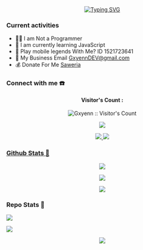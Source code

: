 <div align="center">
<a href="https://www.youtube.com/@GxyenDEV">
    <img
        src="https://readme-typing-svg.herokuapp.com?font=ShadowsIntoLightsize=50&duration=5500&color=f70787&background=FF673200&center=true&vCenter=true&lines=Hello,+I+am+Gxyenn;Welcome+to+my+GitHub+😊"
            alt="Typing SVG"
        />
    </a>
</p>
</div>

### Current activities 
- 👨‍💻 I am Not a Programmer
- 🌱 I am currently learning JavaScript
- 🎯 Play mobile legends With Me? ID 1521723641
- 📧 My Business Email GxyennDEV@gmail.com
- 💰 Donate For Me [Saweria](https://saweria.co/Gxyenn) 


### Connect with me ☎️
<h4 align="center">Visitor's Count :</h4>
<p align="center"><img src="https://profile-counter.glitch.me/{Gxyenn}/count.svg" alt="Gxyenn :: Visitor's Count" /></p>
<p align="center"><img src="https://count.getloli.com/get/@Gxyenn-github-readme?theme=rule34" /></p>
<p align="center">
  <a href="https://wa.me/6283877636168?text=mau_apa?"><img src="https://img.shields.io/badge/WhatsApp-25D366?style=for-the-badge&logo=whatsapp&logoColor=white" />
  <a href="https://youtube.com/@Gxyenn"><img src="https://img.shields.io/badge/YouTube-Gxyenn -ff0000?style=for-the-badge&logo=youtube&logoColor=ff0000&link=https://youtube.com/@xyenn" /><br>


### Github Stats 🚀

<p align="center"><a href="https://github.com/Gxyenn"><img src="https://github-readme-stats.vercel.app/api?username=Gxyenn&show_icons=true&theme=chartreuse-dark"></a></p>
<p align="center"><a href="https://github.com/Gxyenn"><img src="https://streak-stats.demolab.com/?user=Gxyenn&theme=chartreuse-dark"></a></p>
<p align="center"><a href="https://github.com/Gxyenn"><img src="https://github-readme-stats.vercel.app/api/top-langs/?username=Gxyenn&theme=chartreuse-dark&layout=compact"></a></p> 

<!-- Repo Stats -->
<h3>Repo Stats 🔭</h3>

<p align="">
  <a href="https://github.com/Gxyenn/Marine969">
    <img src="https://github-readme-stats.vercel.app/api/pin/?username=Gxyenn&repo=Marine969&theme=chartreuse-dark">
  </a>
</p>

<p align="">
  <a href="https://github.com/Gxyenn/VelyTools-DownWebSoucre">
    <img src="https://github-readme-stats.vercel.app/api/pin/?username=Gxyenn&repo=VelyTools-DownWebSoucre&theme=chartreuse-dark">
  </a>
</p>

<p align="center"><a href="https://github.com/Gxyenn"><img src="https://github-profile-trophy.vercel.app/?username=Gxyenn"></a></p>


